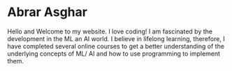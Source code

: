 # Abrar Asghar
Hello and Welcome to my website. I love coding!
I am fascinated by the development in the ML an AI world.
I believe in lifelong learning, therefore, I have completed several online courses to get a better understanding of the underlying concepts of ML/ AI and how to use programming to implement them.
